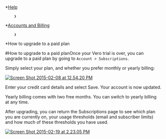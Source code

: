 *[Help](/help)

        ❯
        
*[Accounts and Billing](/help/accounts-and-billing)

        ❯
        
*How to upgrade to a paid plan
    
#How to upgrade to a paid planOnce your Vero trial is over, you can upgrade to a paid plan by going to `Account > Subscriptions`.

Simply select your plan, and whether you prefer monthly or yearly billing:

[![Screen Shot 2015-02-08 at 12.54.20 PM](https://www.getvero.com/wp-content/uploads/2015/02/Screen-Shot-2015-02-08-at-12.54.20-PM.png)](http://www.getvero.com/wp-content/uploads/2015/02/Screen-Shot-2015-02-08-at-12.54.20-PM.png)

Enter your credit card details and select Save. Your account is now updated.

Yearly billing comes with two free months. You can switch to yearly billing at any time.

After upgrading, you can return the Subscriptions page to see which plan you are currently on, your usage thresholds (email and subscriber limits) and how much of these thresholds you have used.

[![Screen Shot 2015-02-19 at 2.23.05 PM](https://www.getvero.com/wp-content/uploads/2015/02/Screen-Shot-2015-02-19-at-2.23.05-PM.png)](http://www.getvero.com/wp-content/uploads/2015/02/Screen-Shot-2015-02-19-at-2.23.05-PM.png)